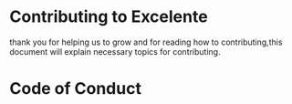 # Contributing to Excelente

thank you for helping us to grow and for reading how to contributing,this document will explain necessary topics for contributing.

[comment]: <> (will continue this file later...)

# Code of Conduct
